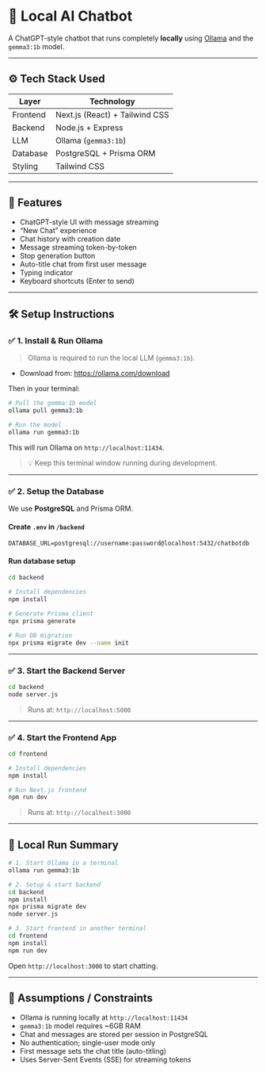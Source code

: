 # 🧠 Local AI Chatbot

A ChatGPT-style chatbot that runs completely **locally** using [Ollama](https://ollama.com/) and the `gemma3:1b` model.

---

## ⚙️ Tech Stack Used

| Layer        | Technology         |
|--------------|--------------------|
| Frontend     | Next.js (React) + Tailwind CSS |
| Backend      | Node.js + Express  |
| LLM          | Ollama (`gemma3:1b`) |
| Database     | PostgreSQL + Prisma ORM |
| Styling      | Tailwind CSS       |

---

## 🚀 Features

- ChatGPT-style UI with message streaming
- “New Chat” experience
- Chat history with creation date
- Message streaming token-by-token
- Stop generation button
- Auto-title chat from first user message
- Typing indicator
- Keyboard shortcuts (Enter to send)

---

## 🛠️ Setup Instructions

### ✅ 1. Install & Run Ollama

> Ollama is required to run the local LLM (`gemma3:1b`).

- Download from: https://ollama.com/download

Then in your terminal:

```bash
# Pull the gemma:1b model
ollama pull gemma3:1b

# Run the model
ollama run gemma3:1b
```

This will run Ollama on `http://localhost:11434`.

> 💡 Keep this terminal window running during development.

---

### ✅ 2. Setup the Database

We use **PostgreSQL** and Prisma ORM.

#### Create `.env` in `/backend`

```env
DATABASE_URL=postgresql://username:password@localhost:5432/chatbotdb
```
#### Run database setup

```bash
cd backend

# Install dependencies
npm install

# Generate Prisma client
npx prisma generate

# Run DB migration
npx prisma migrate dev --name init
```

---

### ✅ 3. Start the Backend Server

```bash
cd backend
node server.js
```

> Runs at: `http://localhost:5000`

---

### ✅ 4. Start the Frontend App

```bash
cd frontend

# Install dependencies
npm install

# Run Next.js frontend
npm run dev
```

> Runs at: `http://localhost:3000`

---

## 🔁 Local Run Summary

```bash
# 1. Start Ollama in a terminal
ollama run gemma3:1b

# 2. Setup & start backend
cd backend
npm install
npx prisma migrate dev
node server.js

# 3. Start frontend in another terminal
cd frontend
npm install
npm run dev
```

Open `http://localhost:3000` to start chatting.

---

## 📌 Assumptions / Constraints

- Ollama is running locally at `http://localhost:11434`
- `gemma3:1b` model requires ~6GB RAM
- Chat and messages are stored per session in PostgreSQL
- No authentication; single-user mode only
- First message sets the chat title (auto-titling)
- Uses Server-Sent Events (SSE) for streaming tokens
